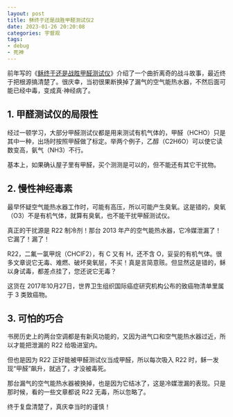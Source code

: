 ```yaml
---
layout: post
title: 稣终于还是战胜甲醛测试仪2
date: 2023-01-26 20:20:08
categories: 宇督观
tags:
- debug
- 死神
---
```

前年写的《[稣终于还是战胜甲醛测试仪](http://mp.weixin.qq.com/s?__biz=MjM5MTAwODMyMA==&mid=2649152468&idx=1&sn=1a357069f6544e1f97bf16ceea2052ac&chksm=beae68fb89d9e1ed4a404c6a2f50ffd128086a7f81d0e62506736ab55bbb7b819166dde7c9a4&scene=21#wechat_redirect)》介绍了一个曲折离奇的战斗故事，最近终于把根源搞清楚了。很庆幸，当初很果断换掉了漏气的空气能热水器，不然后面可能已经中毒，变成真·神经病了。

## 1. 甲醛测试仪的局限性

经过一顿学习，大部分甲醛测试仪都是用来测试有机气体的，甲醛（HCHO）只是其中一种，出场时按照甲醛做了标定。举两个例子，乙醇（C2H6O）可以使它读数变高，氨气（NH3）不行。

基本上，如果确认屋子里有甲醛，买个测测是可以的，但不能还有其它干扰物。

## 2. 慢性神经毒素

最早怀疑空气能热水器工作时，可能有高压，所以可能产生臭氧。这是错的，臭氧（O3）不是有机气体，就算有臭氧，也不能干扰甲醛测试仪。

真正的干扰源是 R22 制冷剂！那台 2013 年产的空气能热水器，它冷媒泄漏了！它漏了！漏了！

R22，二氟一氯甲烷（CHClF2），有 C 又有 H，还不含 O，妥妥的有机气体。很多文章说它无毒、难燃、破坏臭氧层，不买！真是言简意赅。但显然这是错的，稣以身试毒，都差点挂了，您还说它无毒？

这货在 2017年10月27日，世界卫生组织国际癌症研究机构公布的致癌物清单里属于 3 类致癌物。

## 3. 可怕的巧合

书房历史上的两台空调都是有新风功能的，又因为进气口和空气能热水器过近，所以才能把泄漏的 R22 给吸进室内。

但也是因为 R22 正好能被甲醛测试仪当成甲醛，所以每次吸入 R22 时，稣一发现“甲醛”飙升，就逃了，才没被毒死。

那台漏气的空气能热水器被换掉，也是因为它结冰了，这是冷媒泄漏的表现。只是那时候，看的一些文章都说 R22 无毒，所以忽略了。

终于复盘清楚了，真庆幸当时的谨慎！
